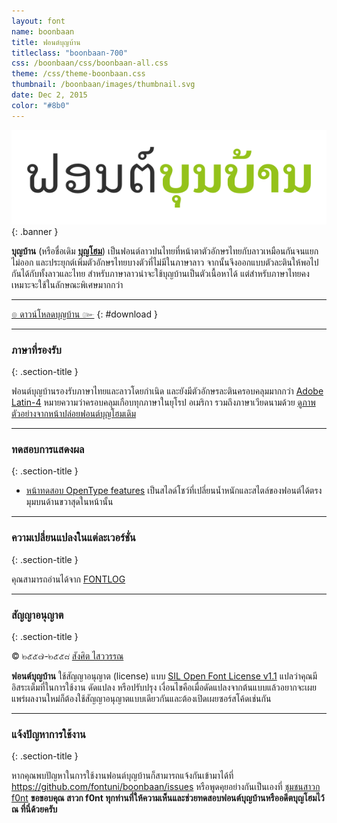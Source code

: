 ```yaml
---
layout: font
name: boonbaan
title: ฟอนต์บุญบ้าน
titleclass: "boonbaan-700"
css: /boonbaan/css/boonbaan-all.css
theme: /css/theme-boonbaan.css
thumbnail: /boonbaan/images/thumbnail.svg
date: Dec 2, 2015
color: "#8b0"
---
```


![BoonBaan Banner](images/banner.svg)
{: .banner }

**บุญบ้าน** (หรือชื่อเดิม **[บุญโฮม](http://www.f0nt.com/release/boonhome/)**) เป็นฟอนต์ลาวปนไทยที่หน้าตาตัวอักษรไทยกับลาวเหมือนกันจนแยกไม่ออก และประยุกต์เพิ่มตัวอักษรไทยบางตัวที่ไม่มีในภาษาลาว จากนั้นจึงออกแบบตัวละตินให้พอไปกันได้กับทั้งลาวและไทย สำหรับภาษาลาวน่าจะใช้บุญบ้านเป็นตัวเนื้อหาได้ แต่สำหรับภาษาไทยคงเหมาะจะใช้ในลักษณะพิเศษมากกว่า

-----

[๏ ดาวน์โหลดบุญบ้าน ๛](https://github.com/fontuni/boonbaan/releases)
{: #download }

-----

### ภาษาที่รองรับ
{: .section-title }

ฟอนต์บุญบ้านรองรับภาษาไทยและลาวโดยกำเนิด และยังมีตัวอักษรละตินครอบคลุมมากกว่า [Adobe Latin-4](https://adobe-type-tools.github.io/adobe-latin-charsets/adobe-latin-4.html) หมายความว่าครอบคลุมเกือบทุกภาษาในยุโรป อเมริกา รวมถึงภาษาเวียดนามด้วย [ดูภาพตัวอย่างจากหน้าปล่อยฟอนต์บุญโฮมเดิม](http://www.f0nt.com/release/boonhome/) 

-----

### ทดสอบการแสดงผล
{: .section-title }

- [หน้าทดสอบ OpenType features](features.html) เป็นสไลด์โชว์ที่เปลี่ยนน้ำหนักและสไตล์ของฟอนต์ได้ตรงมุมบนด้านขวาสุดในหน้านั้น

-----


### ความเปลี่ยนแปลงในแต่ละเวอร์ชั่น
{: .section-title }

คุณสามารถอ่านได้จาก [FONTLOG](FONTLOG.html)

-----

### สัญญาอนุญาต
{: .section-title }

&copy; ๒๕๕๗-๒๕๕๘ [สังศิต ไสววรรณ](https://sungsit.com/)

**ฟอนต์บุญบ้าน** ใช้สัญญาอนุญาต (license) แบบ [SIL Open Font License v1.1](http://scripts.sil.org/OFL) แปลว่าคุณมีอิสระเต็มที่ในการใช้งาน ดัดแปลง หรือปรับปรุง เงื่อนไขคือเมื่อดัดแปลงจากต้นแบบแล้วอยากจะเผยแพร่ผลงานใหม่ก็ต้องใช้สัญญาอนุญาตแบบเดียวกันและต้องเปิดเผยซอร์สโค้ดเช่นกัน

-----

### แจ้งปัญหาการใช้งาน
{: .section-title }

หากคุณพบปัญหาในการใช้งานฟอนต์บุญบ้านก็สามารถแจ้งกันเข้ามาได้ที่ <https://github.com/fontuni/boonbaan/issues> หรือพูดคุยอย่างกันเป็นเองที่ [ชุมชนสาวก f0nt](http://www.f0nt.com/forum/index.php/topic,21913.0.html) **ขอขอบคุณ สาวก f0nt ทุกท่านที่ให้ความเห็นและช่วยทดสอบฟอนต์บุญบ้านหรืออดีตบุญโฮมไว้ ณ ที่นี่ด้วยครับ**

